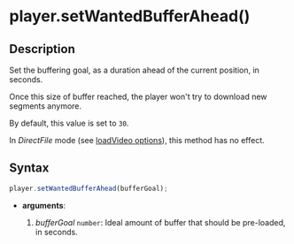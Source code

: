 # player.setWantedBufferAhead()

## Description

Set the buffering goal, as a duration ahead of the current position, in seconds.

Once this size of buffer reached, the player won't try to download new segments
anymore.

By default, this value is set to `30`.

<div class="warning">
In <i>DirectFile</i> mode (see <a
href="../Loading_a_Content.md#transport">loadVideo options</a>),
this method has no effect.
</div>

## Syntax

```js
player.setWantedBufferAhead(bufferGoal);
```

- **arguments**:

  1. _bufferGoal_ `number`: Ideal amount of buffer that should be pre-loaded,
     in seconds.
